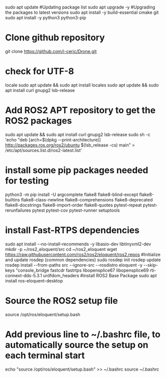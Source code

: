 sudo apt update  #Updating package list
sudo apt upgrade -y  #Upgrading the packages to latest versions
sudo apt install -y build-essential cmake git
sudo apt install -y python3 python3-pip
# Clone github repository
git clone https://github.com/j-ceric/Drone.git 
# check for UTF-8
locale 
sudo apt update && sudo apt install locales
sudo apt update && sudo apt install curl gnupg2 lsb-release
# Add ROS2 APT repository to get the ROS2 packages
sudo apt update && sudo apt install curl gnupg2 lsb-release
sudo sh -c 'echo "deb [arch=$(dpkg --print-architecture)] http://packages.ros.org/ros2/ubuntu $(lsb_release -cs) main" > /etc/apt/sources.list.d/ros2-latest.list'
# install some pip packages needed for testing
python3 -m pip install -U   argcomplete   flake8   flake8-blind-except   flake8-builtins   flake8-class-newline   flake8-comprehensions   flake8-deprecated   flake8-docstrings   flake8-import-order   flake8-quotes   pytest-repeat   pytest-rerunfailures   pytest   pytest-cov   pytest-runner   setuptools 
# install Fast-RTPS dependencies
sudo apt install --no-install-recommends -y   libasio-dev   libtinyxml2-dev
mkdir -p ~/ros2_eloquent/src
cd ~/ros2_eloquent
wget https://raw.githubusercontent.com/ros2/ros2/eloquent/ros2.repos 
#Initialize and update rosdep (common dependencies)
sudo rosdep init
rosdep update
rosdep install --from-paths src --ignore-src --rosdistro eloquent -y --skip-keys "console_bridge fastcdr fastrtps libopensplice67 libopensplice69 rti-connext-dds-5.3.1 urdfdom_headers
#install ROS2 Base Package
sudo apt install ros-eloquent-desktop 
# Source the ROS2 setup file
source /opt/ros/eloquent/setup.bash
# Add previous line to ~/.bashrc file, to automatically source the setup on each terminal start
echo "source /opt/ros/eloquent/setup.bash" >> ~/.bashrc
source ~/.bashrc
